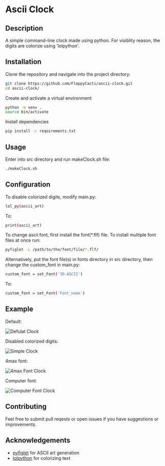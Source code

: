 # Ascii Clock

## Description

A simple command-line clock made using python. For visiblity reason, the digits are colorize using 'lolpython'.

## Installation

Clone the repository and navigate into the project directory:

```bash
git clone https://github.com/FloppyCacti/ascii-clock.git
cd ascii-clock/
```

Create and activate a virtual environment

```bash
python -m venv .
source bin/activate
```

Install dependencies

```bash
pip install -r requirements.txt
```

## Usage

Enter into src directory and run makeClock.sh file:

```bash
./makeClock.sh
``` 

## Configuration

To disable colorized digits, modify main.py:

```bash
lol_py(ascii_art)
```

To:

```bash
print(ascii_art)
```

To change ascii font, first install the font(*.flf) file. To install multiple font files at once run:

```bash
pyfiglet -L /path/to/the/font/file/*.flf/
```
Alternatively, put the font file(s) in fonts directory in src directory, then change the custom_font in main.py:
```bash
custom_font = set_Font('3D-ASCII')
```
To:
```bash
custom_font = set_Font('Font_name')
```

## Example

Default:

![Defulat Clock](https://github.com/user-attachments/assets/c03c75ef-ab04-4027-aca2-796fe1b47f68)

Disabled colorized digits:

![Simple Clock](https://github.com/user-attachments/assets/13e7db63-8b9d-464d-8d72-66f4ab3eaa05)

4max font:

![4max Font Clock](https://github.com/user-attachments/assets/024cc914-fb1e-4c47-8912-b322a1135857)

Computer font:

![Computer Font Clock](https://github.com/user-attachments/assets/38fbe05f-d2a8-4dc4-94a2-8576a7ca42ae)

## Contributing

Feel free to submit pull reqests or open issues if you have suggestions or improvements.

## Acknowledgements

- [pyfiglet](https://github.com/pwaller/pyfiglet.git) for ASCII art generation
- [lolpython](https://github.com/KartikTalwar/LOLPython.git) for colorizing text
